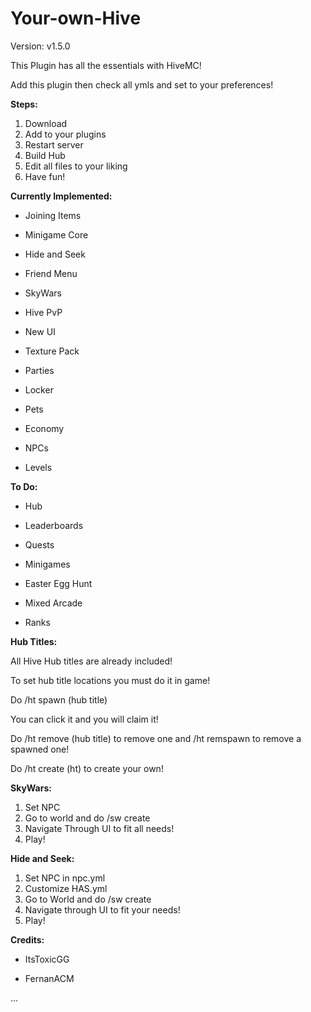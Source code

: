 # Your-own-Hive

Version: v1.5.0

This Plugin has all the essentials with HiveMC!

Add this plugin then check all ymls and set to your preferences!

**Steps:**

1. Download
2. Add to your plugins
3. Restart server
4. Build Hub
5. Edit all files to your liking
6. Have fun!

**Currently Implemented:**

- Joining Items

- Minigame Core

- Hide and Seek

- Friend Menu

- SkyWars

- Hive PvP

- New UI

- Texture Pack

- Parties

- Locker

- Pets

- Economy

- NPCs

- Levels

**To Do:**

- Hub

- Leaderboards

- Quests

- Minigames

- Easter Egg Hunt

- Mixed Arcade

- Ranks

**Hub Titles:**

All Hive Hub titles are already included!

To set hub title locations you must do it in game!

Do /ht spawn (hub title)

You can click it and you will claim it!

Do /ht remove (hub title) to remove one and /ht remspawn to remove a spawned one!

Do /ht create (ht) to create your own!

**SkyWars:**

1. Set NPC
2. Go to world and do /sw create
3. Navigate Through UI to fit all needs!
4. Play!

**Hide and Seek:**

1. Set NPC in npc.yml
2. Customize HAS.yml
3. Go to World and do /sw create
4. Navigate through UI to fit your needs!
5. Play!

**Credits:**

- ItsToxicGG

- FernanACM

...
